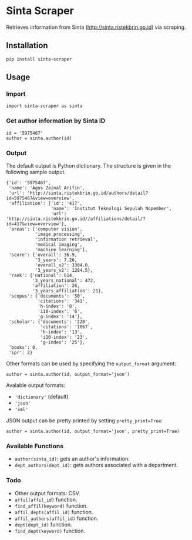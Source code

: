 # Sinta Scraper

Retrieves information from Sinta (http://sinta.ristekbrin.go.id) via scraping.

## Installation
`pip install sinta-scraper`

## Usage

### Import
`import sinta-scraper as sinta`

### Get author information by Sinta ID
```
id = '5975467'
author = sinta.author(id)
```

### Output
The default output is Python dictionary. The structure is given in the following sample output.
```
{'id': '5975467',
 'name': 'Agus Zainal Arifin',
 'url': 'http://sinta.ristekbrin.go.id/authors/detail?id=5975467&view=overview',
 'affiliation': {'id': '417',
                 'name': 'Institut Teknologi Sepuluh Nopember',
                 'url': 'http://sinta.ristekbrin.go.id//affiliations/detail/?id=417&view=overview'},
 'areas': ['computer vision',
           'image processing',
           'information retrieval',
           'medical imaging',
           'machine learning'],
 'score': {'overall': 36.9,
           '3_years': 7.26,
           'overall_v2': 3304.0,
           '3_years_v2': 1284.5},
 'rank': {'national': 614,
          '3_years_national': 472,
          'affiliation': 26,
          '3_years_affiliation': 21},
 'scopus': {'documents': '50',
            'citations': '341',
            'h-index': '8',
            'i10-index': '6',
            'g-index': '14'},
 'scholar': {'documents': '220',
             'citations': '1067',
             'h-index': '13',
             'i10-index': '23',
             'g-index': '25'},
 'books': 0,
 'ipr': 2}
```

Other formats can be used by specifying the `output_format` argument:
```
author = sinta.author(id, output_format='json')
```
Avalable output formats:
- `'dictionary'` (default)
- `'json'`
- `'xml'`

JSON output can be pretty printed by setting `pretty_print=True`:
```
author = sinta.author(id, output_format='json', pretty_print=True)
```

### Available Functions
- `author(sinta_id)`: gets an author's information. 
- `dept_authors(dept_id)`: gets authors associated with a department.

### Todo
- Other output formats: CSV.
- `affil(affil_id)` function.
- `find_affil(keyword)` function.
- `affil_depts(affil_id)` function.
- `affil_authors(affil_id)` function.
- `dept(dept_id)` function.
- `find_dept(keyword)` function.
